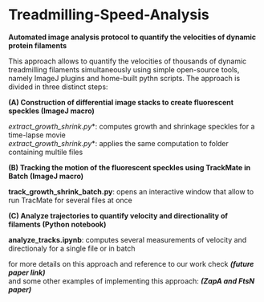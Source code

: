 # Treadmilling-Speed-Analysis
**Automated image analysis protocol to quantify the velocities of dynamic protein filaments**

This approach allows to quantify the velocities of thousands of dynamic treadmilling filaments simultaneously using simple open-source tools, namely ImageJ plugins and home-built pythn scripts. The approach is divided in three distinct steps:

**(A) Construction of differential image stacks to create fluorescent speckles (ImageJ macro)** <br>

*extract_growth_shrink.py**: computes growth and shrinkage speckles for a time-lapse movie <br>
*extract_growth_shrink.py**: applies the same computation to folder containing multile files <br>

**(B) Tracking the motion of the fluorescent speckles using TrackMate in Batch (ImageJ macro)** <br>

**track_growth_shrink_batch.py**: opens an interactive window that allow to run TracMate for several files at once <br>
 
**(C) Analyze trajectories to quantify velocity and directionality of filaments (Python notebook)** <br>

**analyze_tracks.ipynb**: computes several measurements of velocity and directionaly for a single file or in batch <br>

for more details on this approach and reference to our work check ***(future paper link)*** <br>
and some other examples of implementing this approach: ***(ZapA and FtsN paper)***
